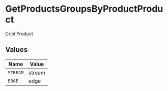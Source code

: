 # GetProductsGroupsByProductProduct

Cribl Product


## Values

| Name     | Value    |
| -------- | -------- |
| `STREAM` | stream   |
| `EDGE`   | edge     |